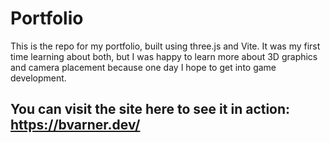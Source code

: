 # Portfolio

This is the repo for my portfolio, built using three.js and Vite. It was my first time learning about both,
but I was happy to learn more about 3D graphics and camera placement because one day I hope to get into game development.

## You can visit the site here to see it in action: https://bvarner.dev/
